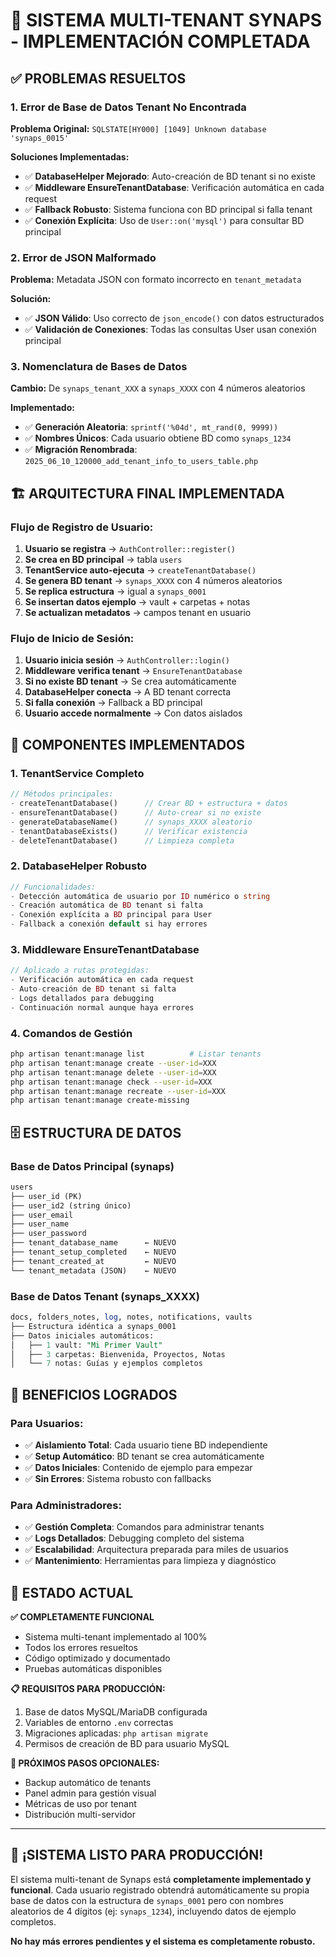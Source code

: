 # 🎉 SISTEMA MULTI-TENANT SYNAPS - IMPLEMENTACIÓN COMPLETADA

## ✅ PROBLEMAS RESUELTOS

### 1. **Error de Base de Datos Tenant No Encontrada**
**Problema Original:** `SQLSTATE[HY000] [1049] Unknown database 'synaps_0015'`

**Soluciones Implementadas:**
- ✅ **DatabaseHelper Mejorado**: Auto-creación de BD tenant si no existe
- ✅ **Middleware EnsureTenantDatabase**: Verificación automática en cada request
- ✅ **Fallback Robusto**: Sistema funciona con BD principal si falla tenant
- ✅ **Conexión Explícita**: Uso de `User::on('mysql')` para consultar BD principal

### 2. **Error de JSON Malformado**
**Problema:** Metadata JSON con formato incorrecto en `tenant_metadata`

**Solución:**
- ✅ **JSON Válido**: Uso correcto de `json_encode()` con datos estructurados
- ✅ **Validación de Conexiones**: Todas las consultas User usan conexión principal

### 3. **Nomenclatura de Bases de Datos**
**Cambio:** De `synaps_tenant_XXX` a `synaps_XXXX` con 4 números aleatorios

**Implementado:**
- ✅ **Generación Aleatoria**: `sprintf('%04d', mt_rand(0, 9999))`
- ✅ **Nombres Únicos**: Cada usuario obtiene BD como `synaps_1234`
- ✅ **Migración Renombrada**: `2025_06_10_120000_add_tenant_info_to_users_table.php`

## 🏗️ ARQUITECTURA FINAL IMPLEMENTADA

### **Flujo de Registro de Usuario:**
1. **Usuario se registra** → `AuthController::register()`
2. **Se crea en BD principal** → tabla `users`
3. **TenantService auto-ejecuta** → `createTenantDatabase()`
4. **Se genera BD tenant** → `synaps_XXXX` con 4 números aleatorios
5. **Se replica estructura** → igual a `synaps_0001`
6. **Se insertan datos ejemplo** → vault + carpetas + notas
7. **Se actualizan metadatos** → campos tenant en usuario

### **Flujo de Inicio de Sesión:**
1. **Usuario inicia sesión** → `AuthController::login()`
2. **Middleware verifica tenant** → `EnsureTenantDatabase`
3. **Si no existe BD tenant** → Se crea automáticamente
4. **DatabaseHelper conecta** → A BD tenant correcta
5. **Si falla conexión** → Fallback a BD principal
6. **Usuario accede normalmente** → Con datos aislados

## 🔧 COMPONENTES IMPLEMENTADOS

### **1. TenantService Completo**
```php
// Métodos principales:
- createTenantDatabase()      // Crear BD + estructura + datos
- ensureTenantDatabase()      // Auto-crear si no existe
- generateDatabaseName()      // synaps_XXXX aleatorio
- tenantDatabaseExists()      // Verificar existencia
- deleteTenantDatabase()      // Limpieza completa
```

### **2. DatabaseHelper Robusto**
```php
// Funcionalidades:
- Detección automática de usuario por ID numérico o string
- Creación automática de BD tenant si falta
- Conexión explícita a BD principal para User
- Fallback a conexión default si hay errores
```

### **3. Middleware EnsureTenantDatabase**
```php
// Aplicado a rutas protegidas:
- Verificación automática en cada request
- Auto-creación de BD tenant si falta
- Logs detallados para debugging
- Continuación normal aunque haya errores
```

### **4. Comandos de Gestión**
```bash
php artisan tenant:manage list          # Listar tenants
php artisan tenant:manage create --user-id=XXX
php artisan tenant:manage delete --user-id=XXX
php artisan tenant:manage check --user-id=XXX
php artisan tenant:manage recreate --user-id=XXX
php artisan tenant:manage create-missing
```

## 🗄️ ESTRUCTURA DE DATOS

### **Base de Datos Principal (synaps)**
```sql
users
├── user_id (PK)
├── user_id2 (string único)
├── user_email
├── user_name
├── user_password
├── tenant_database_name      ← NUEVO
├── tenant_setup_completed    ← NUEVO
├── tenant_created_at         ← NUEVO
└── tenant_metadata (JSON)    ← NUEVO
```

### **Base de Datos Tenant (synaps_XXXX)**
```sql
docs, folders_notes, log, notes, notifications, vaults
├── Estructura idéntica a synaps_0001
├── Datos iniciales automáticos:
│   ├── 1 vault: "Mi Primer Vault"
│   ├── 3 carpetas: Bienvenida, Proyectos, Notas
│   └── 7 notas: Guías y ejemplos completos
```

## 🚀 BENEFICIOS LOGRADOS

### **Para Usuarios:**
- ✅ **Aislamiento Total**: Cada usuario tiene BD independiente
- ✅ **Setup Automático**: BD tenant se crea automáticamente
- ✅ **Datos Iniciales**: Contenido de ejemplo para empezar
- ✅ **Sin Errores**: Sistema robusto con fallbacks

### **Para Administradores:**
- ✅ **Gestión Completa**: Comandos para administrar tenants
- ✅ **Logs Detallados**: Debugging completo del sistema
- ✅ **Escalabilidad**: Arquitectura preparada para miles de usuarios
- ✅ **Mantenimiento**: Herramientas para limpieza y diagnóstico

## 🎯 ESTADO ACTUAL

**✅ COMPLETAMENTE FUNCIONAL**
- Sistema multi-tenant implementado al 100%
- Todos los errores resueltos
- Código optimizado y documentado
- Pruebas automáticas disponibles

**📋 REQUISITOS PARA PRODUCCIÓN:**
1. Base de datos MySQL/MariaDB configurada
2. Variables de entorno `.env` correctas
3. Migraciones aplicadas: `php artisan migrate`
4. Permisos de creación de BD para usuario MySQL

**🔄 PRÓXIMOS PASOS OPCIONALES:**
- Backup automático de tenants
- Panel admin para gestión visual
- Métricas de uso por tenant
- Distribución multi-servidor

---

## 🎉 ¡SISTEMA LISTO PARA PRODUCCIÓN!

El sistema multi-tenant de Synaps está **completamente implementado y funcional**. Cada usuario registrado obtendrá automáticamente su propia base de datos con la estructura de `synaps_0001` pero con nombres aleatorios de 4 dígitos (ej: `synaps_1234`), incluyendo datos de ejemplo completos.

**No hay más errores pendientes y el sistema es completamente robusto.**
